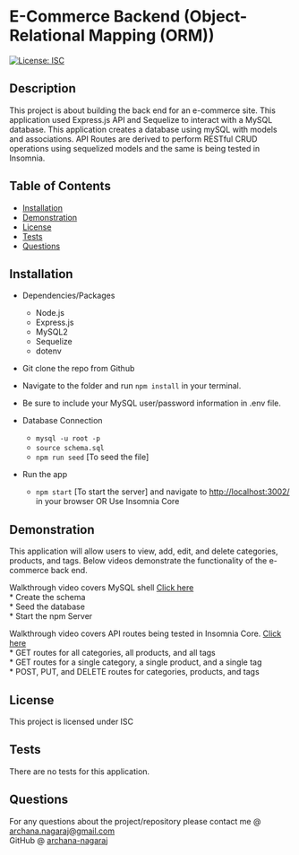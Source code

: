 
# E-Commerce Backend (Object-Relational Mapping (ORM))
[![License: ISC](https://img.shields.io/badge/License-ISC-blue.svg)](https://opensource.org/licenses/ISC)

## Description 
This project is about building the back end for an e-commerce site. This application used Express.js API and Sequelize to interact with a MySQL database. This application creates a database using mySQL with models and associations. API Routes are derived to perform RESTful CRUD operations using sequelized models and the same is being tested in Insomnia.

## Table of Contents
* [Installation](#installation)
* [Demonstration](#Demonstration)
* [License](#license)
* [Tests](#tests)
* [Questions](#questions)

## Installation 

* Dependencies/Packages
    - Node.js
    - Express.js
    - MySQL2
    - Sequelize
    - dotenv

* Git clone the repo from Github

* Navigate to the folder and run `npm install` in your terminal.

* Be sure to include your MySQL user/password information in .env file.

* Database Connection
    - `mysql -u root -p`
    - `source schema.sql`
    - `npm run seed` [To seed the file]

* Run the app
     - `npm start` [To start the server] and navigate to <http://localhost:3002/> in your browser OR Use Insomnia Core

## Demonstration 
This application will allow users to view, add, edit, and delete categories, products, and tags. Below videos demonstrate the functionality of the e-commerce back end.

Walkthrough video covers MySQL shell [Click here]()<br>
    * Create the schema <br>
    * Seed the database <br>
    * Start the npm Server
       
Walkthrough video covers API routes being tested in Insomnia Core. [Click here]()<br>
    *  GET routes for all categories, all products, and all tags <br>
    *  GET routes for a single category, a single product, and a single tag <br>
    *  POST, PUT, and DELETE routes for categories, products, and tags

## License 
This project is licensed under ISC

## Tests
There are no tests for this application. 

## Questions
For any questions about the project/repository please contact me @ [archana.nagaraj@gmail.com](mailto:archana.nagaraj@gmail.com) </br>
GitHub @ [archana-nagaraj](https://github.com/archana-nagaraj) 